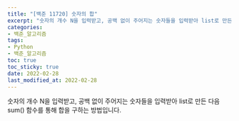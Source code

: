 ```yaml
---
title: "[백준 11720] 숫자의 합"
excerpt: "숫자의 개수 N을 입력받고, 공백 없이 주어지는 숫자들을 입력받아 list로 만든 다음 sum() 함수를 통해 합을 구하는 방법입니다."
categories: 
- 백준_알고리즘
tags:
- Python
- 백준_알고리즘
toc: true
toc_sticky: true
date: 2022-02-28
last_modified_at: 2022-02-28
---
```


숫자의 개수 N을 입력받고, 공백 없이 주어지는 숫자들을 입력받아 list로 만든 다음 sum() 함수를 통해 합을 구하는 방법입니다.

<script src="https://gist.github.com/Ryumaker/f7c10c0b8c9c3c3dc2ea8c2000f69bbd.js"></script>


